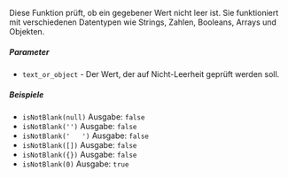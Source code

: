 Diese Funktion prüft, ob ein gegebener Wert nicht leer ist. Sie funktioniert mit verschiedenen Datentypen wie Strings, Zahlen, Booleans, Arrays und Objekten.

##### Parameter
* `text_or_object` - Der Wert, der auf Nicht-Leerheit geprüft werden soll.

##### Beispiele
* `isNotBlank(null)` Ausgabe: `false`
* `isNotBlank('')` Ausgabe: `false`
* `isNotBlank('   ')` Ausgabe: `false`
* `isNotBlank([])` Ausgabe: `false`
* `isNotBlank({})` Ausgabe: `false`
* `isNotBlank(0)` Ausgabe: `true`
